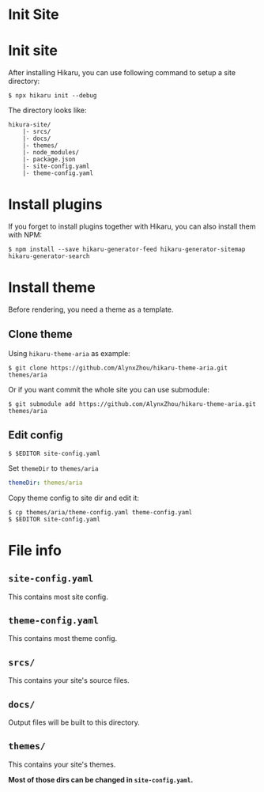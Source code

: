 Init Site
=========

# Init site

After installing Hikaru, you can use following command to setup a site directory:

```
$ npx hikaru init --debug
```

The directory looks like:

```plain
hikura-site/
    |- srcs/
    |- docs/
    |- themes/
    |- node_modules/
    |- package.json
    |- site-config.yaml
    |- theme-config.yaml
```

# Install plugins

If you forget to install plugins together with Hikaru, you can also install them with NPM:

```
$ npm install --save hikaru-generator-feed hikaru-generator-sitemap hikaru-generator-search
```

# Install theme

Before rendering, you need a theme as a template.

## Clone theme

Using `hikaru-theme-aria` as example:

```
$ git clone https://github.com/AlynxZhou/hikaru-theme-aria.git themes/aria
```

Or if you want commit the whole site you can use submodule:

```
$ git submodule add https://github.com/AlynxZhou/hikaru-theme-aria.git themes/aria
```

## Edit config

```
$ $EDITOR site-config.yaml
```

Set `themeDir` to `themes/aria`

```yaml
themeDir: themes/aria
```

Copy theme config to site dir and edit it:

```
$ cp themes/aria/theme-config.yaml theme-config.yaml
$ $EDITOR site-config.yaml
```

# File info

## `site-config.yaml`

This contains most site config.

## `theme-config.yaml`

This contains most theme config.

## `srcs/`

This contains your site's source files.

## `docs/`

Output files will be built to this directory.

## `themes/`

This contains your site's themes.

**Most of those dirs can be changed in `site-config.yaml`.**
